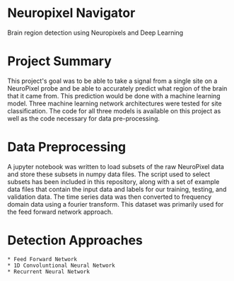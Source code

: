# Neuropixel Navigator
Brain region detection using Neuropixels and Deep Learning

# Project Summary
This project's goal was to be able to take a signal from a single site on a NeuroPixel probe and be able to accurately predict what region of the brain that it came from. This prediction would be done with a machine learning model. Three machine learning network architectures were tested for site classification. The code for all three models is available on this project as well as the code necessary for data pre-processing.

# Data Preprocessing
A jupyter notebook was written to load subsets of the raw NeuroPixel data and store these subsets in numpy data files. The script used to select subsets has been included in this repository, along with a set of example data files that contain the input data and labels for our training, testing, and validation data. 
The time series data was then converted to frequency domain data using a fourier transform. This dataset was primarily used for the feed forward network approach.

# Detection Approaches
	* Feed Forward Network
	* 1D Convoluntional Neural Network
	* Recurrent Neural Network
